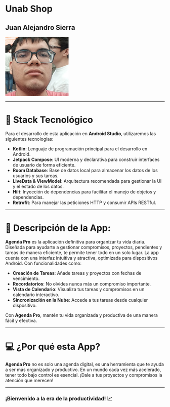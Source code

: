 # Unab Shop

## Juan Alejandro Sierra

<img src="foto.jpg" width="200">

---

# 🚀 **Stack Tecnológico**

Para el desarrollo de esta aplicación en **Android Studio**, utilizaremos las siguientes tecnologías:

- **Kotlin**: Lenguaje de programación principal para el desarrollo en Android.
- **Jetpack Compose**: UI moderna y declarativa para construir interfaces de usuario de forma eficiente.
- **Room Database**: Base de datos local para almacenar los datos de los usuarios y sus tareas.
- **LiveData & ViewModel**: Arquitectura recomendada para gestionar la UI y el estado de los datos.
- **Hilt**: Inyección de dependencias para facilitar el manejo de objetos y dependencias.
- **Retrofit**: Para manejar las peticiones HTTP y consumir APIs RESTful.

---

# 📱 **Descripción de la App:**

**Agenda Pro** es la aplicación definitiva para organizar tu vida diaria. Diseñada para ayudarte a gestionar compromisos, proyectos, pendientes y tareas de manera eficiente, te permite tener todo en un solo lugar. La app cuenta con una interfaz intuitiva y atractiva, optimizada para dispositivos Android. Con funcionalidades como:

- **Creación de Tareas**: Añade tareas y proyectos con fechas de vencimiento.
- **Recordatorios**: No olvides nunca más un compromiso importante.
- **Vista de Calendario**: Visualiza tus tareas y compromisos en un calendario interactivo.
- **Sincronización en la Nube**: Accede a tus tareas desde cualquier dispositivo.

Con **Agenda Pro**, mantén tu vida organizada y productiva de una manera fácil y efectiva.

---

# 💻 **¿Por qué esta App?**

**Agenda Pro** no es solo una agenda digital, es una herramienta que te ayuda a ser más organizado y productivo. En un mundo cada vez más acelerado, tener todo bajo control es esencial. ¡Dale a tus proyectos y compromisos la atención que merecen!

---

### ¡Bienvenido a la era de la productividad! 📈
